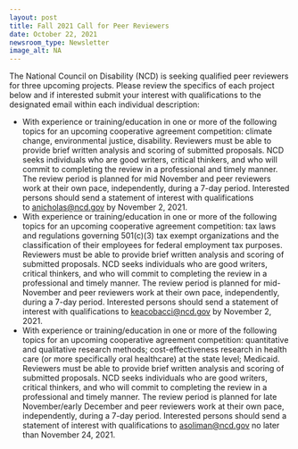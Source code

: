 ```yaml
---
layout: post
title: Fall 2021 Call for Peer Reviewers
date: October 22, 2021
newsroom_type: Newsletter
image_alt: NA
---
```

The National Council on Disability (NCD) is seeking qualified peer reviewers for three upcoming projects. Please review the specifics of each project below and if interested submit your interest with qualifications to the designated email within each individual description:

* With experience or training/education in one or more of the following topics for an upcoming cooperative agreement competition: climate change, environmental justice, disability. Reviewers must be able to provide brief written analysis and scoring of submitted proposals. NCD seeks individuals who are good writers, critical thinkers, and who will commit to completing the review in a professional and timely manner. The review period is planned for mid November and peer reviewers work at their own pace, independently, during a 7-day period. Interested persons should send a statement of interest with qualifications to [anicholas@ncd.gov](mailto:anicholas@ncd.gov) by November 2, 2021.
* With experience or training/education in one or more of the following topics for an upcoming cooperative agreement competition: tax laws and regulations governing 501(c)(3) tax exempt organizations and the classification of their employees for federal employment tax purposes. Reviewers must be able to provide brief written analysis and scoring of submitted proposals. NCD seeks individuals who are good writers, critical thinkers, and who will commit to completing the review in a professional and timely manner. The review period is planned for mid-November and peer reviewers work at their own pace, independently, during a 7-day period. Interested persons should send a statement of interest with qualifications to [keacobacci@ncd.gov](mailto:keacobacci@ncd.gov) by November 2, 2021.
* With experience or training/education in one or more of the following topics for an upcoming cooperative agreement competition: quantitative and qualitative research methods; cost-effectiveness research in health care (or more specifically oral healthcare) at the state level; Medicaid. Reviewers must be able to provide brief written analysis and scoring of submitted proposals. NCD seeks individuals who are good writers, critical thinkers, and who will commit to completing the review in a professional and timely manner. The review period is planned for late November/early December and peer reviewers work at their own pace, independently, during a 7-day period. Interested persons should send a statement of interest with qualifications to [asoliman@ncd.gov](mailto:asoliman@ncd.gov) no later than November 24, 2021.